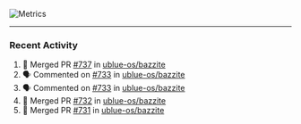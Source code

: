 ![Metrics](https://metrics.lecoq.io/KyleGospo?template=classic&base=header%2C%20activity%2C%20community%2C%20repositories%2C%20metadata&base.indepth=false&base.hireable=false&base.skip=false&config.timezone=America%2FLos_Angeles)

---
### Recent Activity
<!--START_SECTION:activity-->
1. 🎉 Merged PR [#737](https://github.com/ublue-os/bazzite/pull/737) in [ublue-os/bazzite](https://github.com/ublue-os/bazzite)
2. 🗣 Commented on [#733](https://github.com/ublue-os/bazzite/issues/733#issuecomment-1922786987) in [ublue-os/bazzite](https://github.com/ublue-os/bazzite)
3. 🗣 Commented on [#733](https://github.com/ublue-os/bazzite/issues/733#issuecomment-1922744841) in [ublue-os/bazzite](https://github.com/ublue-os/bazzite)
4. 🎉 Merged PR [#732](https://github.com/ublue-os/bazzite/pull/732) in [ublue-os/bazzite](https://github.com/ublue-os/bazzite)
5. 🎉 Merged PR [#731](https://github.com/ublue-os/bazzite/pull/731) in [ublue-os/bazzite](https://github.com/ublue-os/bazzite)
<!--END_SECTION:activity-->
